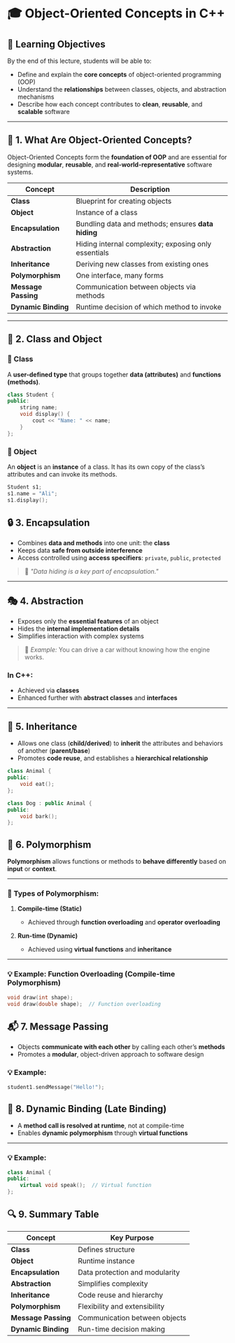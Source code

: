 # 🎓 Object-Oriented Concepts in C++

## 🎯 Learning Objectives

By the end of this lecture, students will be able to:

- Define and explain the **core concepts** of object-oriented programming (OOP)  
- Understand the **relationships** between classes, objects, and abstraction mechanisms  
- Describe how each concept contributes to **clean**, **reusable**, and **scalable** software

---

## 📌 1. What Are Object-Oriented Concepts?

Object-Oriented Concepts form the **foundation of OOP** and are essential for designing **modular**, **reusable**, and **real-world-representative** software systems.

| Concept          | Description                                           |
|------------------|-------------------------------------------------------|
| **Class**         | Blueprint for creating objects                       |
| **Object**        | Instance of a class                                  |
| **Encapsulation** | Bundling data and methods; ensures **data hiding**   |
| **Abstraction**   | Hiding internal complexity; exposing only essentials |
| **Inheritance**   | Deriving new classes from existing ones              |
| **Polymorphism**  | One interface, many forms                            |
| **Message Passing** | Communication between objects via methods         |
| **Dynamic Binding** | Runtime decision of which method to invoke         |

---

## 🧱 2. Class and Object

### 🔹 Class

A **user-defined type** that groups together **data (attributes)** and **functions (methods)**.

```cpp
class Student {
public:
    string name;
    void display() {
        cout << "Name: " << name;
    }
};
```
### 🔹 Object

An **object** is an **instance** of a class. It has its own copy of the class’s attributes and can invoke its methods.

```cpp
Student s1;
s1.name = "Ali";
s1.display();
```
## 🔒 3. Encapsulation

- Combines **data and methods** into one unit: the **class**  
- Keeps data **safe from outside interference**  
- Access controlled using **access specifiers**: `private`, `public`, `protected`

> 🔐 *"Data hiding is a key part of encapsulation."*

---

## 🎭 4. Abstraction

- Exposes only the **essential features** of an object  
- Hides the **internal implementation details**  
- Simplifies interaction with complex systems

> 🔸 *Example:* You can drive a car without knowing how the engine works.

### In C++:
- Achieved via **classes**  
- Enhanced further with **abstract classes** and **interfaces**

---

## 🧬 5. Inheritance

- Allows one class (**child/derived**) to **inherit** the attributes and behaviors of another (**parent/base**)  
- Promotes **code reuse**, and establishes a **hierarchical relationship**

```cpp
class Animal {
public:
    void eat();
};

class Dog : public Animal {
public:
    void bark();
};
```
## 🔄 6. Polymorphism

**Polymorphism** allows functions or methods to **behave differently** based on **input** or **context**.

---

### 🔹 Types of Polymorphism:

1. **Compile-time (Static)**  
   - Achieved through **function overloading** and **operator overloading**

2. **Run-time (Dynamic)**  
   - Achieved using **virtual functions** and **inheritance**

---

### 💡 Example: Function Overloading (Compile-time Polymorphism)

```cpp
void draw(int shape);
void draw(double shape);  // Function overloading
```
## 📬 7. Message Passing

- Objects **communicate with each other** by calling each other’s **methods**
- Promotes a **modular**, object-driven approach to software design

### 💡 Example:

```cpp
student1.sendMessage("Hello!");
```
## 🔁 8. Dynamic Binding (Late Binding)

- A **method call is resolved at runtime**, not at compile-time  
- Enables **dynamic polymorphism** through **virtual functions**

---

### 💡 Example:

```cpp
class Animal {
public:
    virtual void speak();  // Virtual function
};
```
## 🔍 9. Summary Table

| Concept           | Key Purpose                           |
|-------------------|----------------------------------------|
| **Class**          | Defines structure                     |
| **Object**         | Runtime instance                      |
| **Encapsulation**  | Data protection and modularity        |
| **Abstraction**    | Simplifies complexity                 |
| **Inheritance**    | Code reuse and hierarchy              |
| **Polymorphism**   | Flexibility and extensibility         |
| **Message Passing**| Communication between objects         |
| **Dynamic Binding**| Run-time decision making              |
